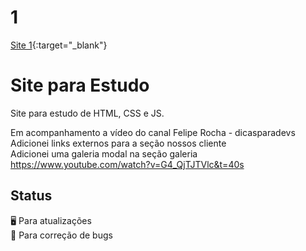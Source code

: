 # 1
[Site 1](https://evandrocalado.github.io/site1/){:target="_blank"}

# Site para Estudo
Site para estudo de HTML, CSS e JS.

Em acompanhamento a vídeo do canal Felipe Rocha - dicasparadevs<br/>
Adicionei links externos para a seção nossos cliente<br/>
Adicionei uma galeria modal na seção galeria<br/>
https://www.youtube.com/watch?v=G4_QjTJTVlc&t=40s

## Status
:desktop_computer: Para atualizações<br/>
:floppy_disk: Para correção de bugs
